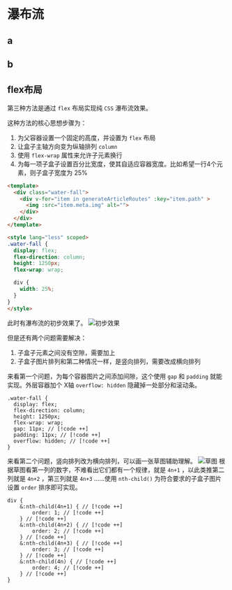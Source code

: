 # 瀑布流

## a

## b

## flex布局

第三种方法是通过 `flex` 布局实现纯 `CSS` 瀑布流效果。

这种方法的核心思想步骤为：
1. 为父容器设置一个固定的高度，并设置为 `flex` 布局
2. 让盒子主轴方向变为纵轴排列 `column` 
3. 使用 `flex-wrap` 属性来允许子元素换行
4. 为每一项子盒子设置百分比宽度，使其自适应容器宽度。比如希望一行4个元素，则子盒子宽度为 25%

```html
<template>
  <div class="water-fall">
    <div v-for="item in generateArticleRoutes" :key="item.path" >
      <img :src="item.meta.img" alt="">
    </div>
  </div>
</template>

<style lang="less" scoped>
.water-fall {
  display: flex;
  flex-direction: column;
  height: 1250px;
  flex-wrap: wrap;

  div {
    width: 25%;
  }
}
</style>
```

此时有瀑布流的初步效果了。
![初步效果](https://pic.imgdb.cn/item/671a0f1cd29ded1a8cde2e08.png)

但是还有两个问题需要解决：
1. 子盒子元素之间没有空隙，需要加上
2. 子盒子图片排列和第二种情况一样，是竖向排列，需要改成横向排列

来看第一个问题，为每个容器图片之间添加间隙，这个使用 `gap` 和 `padding` 就能实现。外层容器加个 X轴 `overflow: hidden` 隐藏掉一处部分和滚动条。
```less
.water-fall {
  display: flex;
  flex-direction: column;
  height: 1250px;
  flex-wrap: wrap;
  gap: 11px; // [!code ++]
  padding: 11px; // [!code ++]
  overflow: hidden; // [!code ++]
}
```

来看第二个问题，竖向排列改为横向排列，可以画一张草图辅助理解。
![草图](https://pic.imgdb.cn/item/671a1e5cd29ded1a8cf2bd9e.png)
根据草图看第一列的数字，不难看出它们都有一个规律，就是 `4n+1` ，以此类推第二列就是 `4n+2` ，第三列就是 `4n+3` ......使用 `nth-child()` 为符合要求的子盒子图片设置 `order` 排序即可实现。

```less
div {
    &:nth-child(4n+1) { // [!code ++]
        order: 1; // [!code ++]
    } // [!code ++]
    &:nth-child(4n+2) { // [!code ++]
        order: 2; // [!code ++]
    } // [!code ++]
    &:nth-child(4n+3) { // [!code ++]
        order: 3; // [!code ++]
    } // [!code ++]
    &:nth-child(4n) { // [!code ++]
        order: 4; // [!code ++]
    } // [!code ++]
}
```
